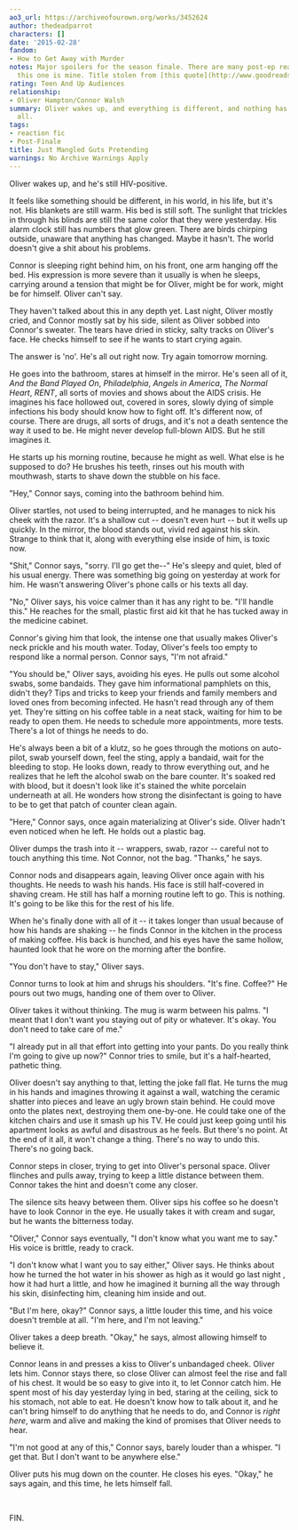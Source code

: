 ```yaml
---
ao3_url: https://archiveofourown.org/works/3452624
author: thedeadparrot
characters: []
date: '2015-02-28'
fandom:
- How to Get Away with Murder
notes: Major spoilers for the season finale. There are many post-ep reactions, but
  this one is mine. Title stolen from [this quote](http://www.goodreads.com/quotes/2359-harper-in-your-experience-of-the-world-how-do-people).
rating: Teen And Up Audiences
relationship:
- Oliver Hampton/Connor Walsh
summary: Oliver wakes up, and everything is different, and nothing has changed at
  all.
tags:
- reaction fic
- Post-Finale
title: Just Mangled Guts Pretending
warnings: No Archive Warnings Apply
---
```


Oliver wakes up, and he's still HIV-positive.

It feels like something should be different, in his world, in his life, but it's not. His blankets are still warm. His bed is still soft. The sunlight that trickles in through his blinds are still the same color that they were yesterday. His alarm clock still has numbers that glow green. There are birds chirping outside, unaware that anything has changed. Maybe it hasn't. The world doesn't give a shit about his problems.

Connor is sleeping right behind him, on his front, one arm hanging off the bed. His expression is more severe than it usually is when he sleeps, carrying around a tension that might be for Oliver, might be for work, might be for himself. Oliver can't say.

They haven't talked about this in any depth yet. Last night, Oliver mostly cried, and Connor mostly sat by his side, silent as Oliver sobbed into Connor's sweater. The tears have dried in sticky, salty tracks on Oliver's face. He checks himself to see if he wants to start crying again.

The answer is 'no'. He's all out right now. Try again tomorrow morning.

He goes into the bathroom, stares at himself in the mirror. He's seen all of it, *And the Band Played On*, *Philadelphia*, *Angels in America*, *The Normal Heart*, *RENT*, all sorts of movies and shows about the AIDS crisis. He imagines his face hollowed out, covered in sores, slowly dying of simple infections his body should know how to fight off. It's different now, of course. There are drugs, all sorts of drugs, and it's not a death sentence the way it used to be. He might never develop full-blown AIDS. But he still imagines it.

He starts up his morning routine, because he might as well. What else is he supposed to do? He brushes his teeth, rinses out his mouth with mouthwash, starts to shave down the stubble on his face.

"Hey," Connor says, coming into the bathroom behind him.

Oliver startles, not used to being interrupted, and he manages to nick his cheek with the razor. It's a shallow cut -- doesn't even hurt -- but it wells up quickly. In the mirror, the blood stands out, vivid red against his skin. Strange to think that it, along with everything else inside of him, is toxic now.

"Shit," Connor says, "sorry. I'll go get the--" He's sleepy and quiet, bled of his usual energy. There was something big going on yesterday at work for him. He wasn't answering Oliver's phone calls or his texts all day.

"No," Oliver says, his voice calmer than it has any right to be. "I'll handle this." He reaches for the small, plastic first aid kit that he has tucked away in the medicine cabinet.

Connor's giving him that look, the intense one that usually makes Oliver's neck prickle and his mouth water. Today, Oliver's feels too empty to respond like a normal person. Connor says, "I'm not afraid."

"You should be," Oliver says, avoiding his eyes. He pulls out some alcohol swabs, some bandaids. They gave him informational pamphlets on this, didn't they? Tips and tricks to keep your friends and family members and loved ones from becoming infected. He hasn't read through any of them yet. They're sitting on his coffee table in a neat stack, waiting for him to be ready to open them. He needs to schedule more appointments, more tests. There's a lot of things he needs to do.

He's always been a bit of a klutz, so he goes through the motions on auto-pilot, swab yourself down, feel the sting, apply a bandaid, wait for the bleeding to stop. He looks down, ready to throw everything out, and he realizes that he left the alcohol swab on the bare counter. It's soaked red with blood, but it doesn't look like it's stained the white porcelain underneath at all. He wonders how strong the disinfectant is going to have to be to get that patch of counter clean again.

"Here," Connor says, once again materializing at Oliver's side. Oliver hadn't even noticed when he left. He holds out a plastic bag.

Oliver dumps the trash into it -- wrappers, swab, razor -- careful not to touch anything this time. Not Connor, not the bag. "Thanks," he says.

Connor nods and disappears again, leaving Oliver once again with his thoughts. He needs to wash his hands. His face is still half-covered in shaving cream. He still has half a morning routine left to go. This is nothing. It's going to be like this for the rest of his life.

When he's finally done with all of it -- it takes longer than usual because of how his hands are shaking -- he finds Connor in the kitchen in the process of making coffee. His back is hunched, and his eyes have the same hollow, haunted look that he wore on the morning after the bonfire.

"You don't have to stay," Oliver says.

Connor turns to look at him and shrugs his shoulders. "It's fine. Coffee?" He pours out two mugs, handing one of them over to Oliver.

Oliver takes it without thinking. The mug is warm between his palms. "I meant that I don't want you staying out of pity or whatever. It's okay. You don't need to take care of me."

"I already put in all that effort into getting into your pants. Do you really think I'm going to give up now?" Connor tries to smile, but it's a half-hearted, pathetic thing.

Oliver doesn't say anything to that, letting the joke fall flat. He turns the mug in his hands and imagines throwing it against a wall, watching the ceramic shatter into pieces and leave an ugly brown stain behind. He could move onto the plates next, destroying them one-by-one. He could take one of the kitchen chairs and use it smash up his TV. He could just keep going until his apartment looks as awful and disastrous as he feels. But there's no point. At the end of it all, it won't change a thing. There's no way to undo this. There's no going back.

Connor steps in closer, trying to get into Oliver's personal space. Oliver flinches and pulls away, trying to keep a little distance between them. Connor takes the hint and doesn't come any closer.

The silence sits heavy between them. Oliver sips his coffee so he doesn't have to look Connor in the eye. He usually takes it with cream and sugar, but he wants the bitterness today.

"Oliver," Connor says eventually, "I don't know what you want me to say." His voice is brittle, ready to crack.

"I don't know what I want you to say either," Oliver says. He thinks about how he turned the hot water in his shower as high as it would go last night , how it had hurt a little, and how he imagined it burning all the way through his skin, disinfecting him, cleaning him inside and out.

"But I'm here, okay?" Connor says, a little louder this time, and his voice doesn't tremble at all. "I'm here, and I'm not leaving."

Oliver takes a deep breath. "Okay," he says, almost allowing himself to believe it.

Connor leans in and presses a kiss to Oliver's unbandaged cheek. Oliver lets him. Connor stays there, so close Oliver can almost feel the rise and fall of his chest. It would be so easy to give into it, to let Connor catch him. He spent most of his day yesterday lying in bed, staring at the ceiling, sick to his stomach, not able to eat. He doesn't know how to talk about it, and he can't bring himself to do anything that he needs to do, and Connor is *right here*, warm and alive and making the kind of promises that Oliver needs to hear.

"I'm not good at any of this," Connor says, barely louder than a whisper. "I get that. But I don't want to be anywhere else."

Oliver puts his mug down on the counter. He closes his eyes. "Okay," he says again, and this time, he lets himself fall.

 

FIN.